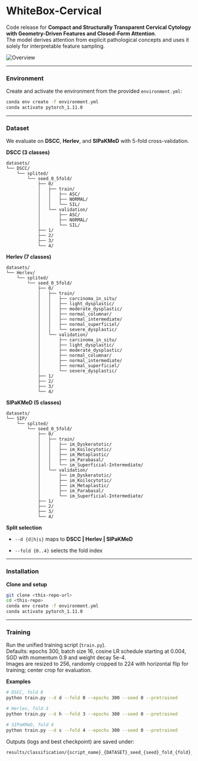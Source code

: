 # WhiteBox-Cervical

Code release for **Compact and Structurally Transparent Cervical Cytology with Geometry-Driven Features and Closed-Form Attention**.  
The model derives attention from explicit pathological concepts and uses it solely for interpretable feature sampling.

![Overview](./assets/overview.png)

---

### Environment

Create and activate the environment from the provided `environment.yml`:

```bash
conda env create -f environment.yml
conda activate pytorch_1.11.0

```

----------

### Dataset

We evaluate on **DSCC**, **Herlev**, and **SIPaKMeD** with 5-fold cross-validation.

**DSCC (3 classes)**

```
datasets/
└── DSCC/
    └── splited/
        └── seed_0_5fold/
            ├── 0/
            │   ├── train/
            │   │   ├── ASC/
            │   │   ├── NORMAL/
            │   │   └── SIL/
            │   └── validation/
            │       ├── ASC/
            │       ├── NORMAL/
            │       └── SIL/
            ├── 1/
            ├── 2/
            ├── 3/
            └── 4/

```

**Herlev (7 classes)**

```
datasets/
└── Herlev/
    └── splited/
        └── seed_0_5fold/
            ├── 0/
            │   ├── train/
            │   │   ├── carcinoma_in_situ/
            │   │   ├── light_dysplastic/
            │   │   ├── moderate_dysplastic/
            │   │   ├── normal_columnar/
            │   │   ├── normal_intermediate/
            │   │   ├── normal_superficiel/
            │   │   └── severe_dysplastic/
            │   └── validation/
            │       ├── carcinoma_in_situ/
            │       ├── light_dysplastic/
            │       ├── moderate_dysplastic/
            │       ├── normal_columnar/
            │       ├── normal_intermediate/
            │       ├── normal_superficiel/
            │       └── severe_dysplastic/
            ├── 1/
            ├── 2/
            ├── 3/
            └── 4/

```

**SIPaKMeD (5 classes)**

```
datasets/
└── SIP/
    └── splited/
        └── seed_0_5fold/
            ├── 0/
            │   ├── train/
            │   │   ├── im_Dyskeratotic/
            │   │   ├── im_Koilocytotic/
            │   │   ├── im_Metaplastic/
            │   │   ├── im_Parabasal/
            │   │   └── im_Superficial-Intermediate/
            │   └── validation/
            │       ├── im_Dyskeratotic/
            │       ├── im_Koilocytotic/
            │       ├── im_Metaplastic/
            │       ├── im_Parabasal/
            │       └── im_Superficial-Intermediate/
            ├── 1/
            ├── 2/
            ├── 3/
            └── 4/

```

**Split selection**

-   `--d {d|h|s}` maps to **DSCC | Herlev | SIPaKMeD**
    
-   `--fold {0..4}` selects the fold index
    

----------

### Installation

**Clone and setup**

```bash
git clone <this-repo-url>
cd <this-repo>
conda env create -f environment.yml
conda activate pytorch_1.11.0

```

----------

### Training

Run the unified training script (`train.py`).  
Defaults: epochs 300, batch size 16, cosine LR schedule starting at 0.004, SGD with momentum 0.9 and weight decay 5e-4.  
Images are resized to 256, randomly cropped to 224 with horizontal flip for training; center crop for evaluation.

**Examples**

```bash
# DSCC, fold 0
python train.py --d d --fold 0 --epochs 300 --seed 0 --pretrained

# Herlev, fold 3
python train.py --d h --fold 3 --epochs 300 --seed 0 --pretrained

# SIPaKMeD, fold 4
python train.py --d s --fold 4 --epochs 300 --seed 0 --pretrained

```

Outputs (logs and best checkpoint) are saved under:

```
results/classification/{script_name}_{DATASET}_seed_{seed}_fold_{fold}_input_size_224_lr_0.004_pretrained_{0|1}_epochs_{E}

```
